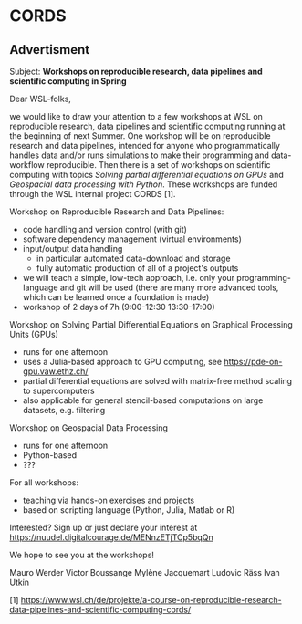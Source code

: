# CORDS

## Advertisment

Subject: **Workshops on reproducible research, data pipelines and scientific computing in Spring**

Dear WSL-folks,

we would like to draw your attention to a few workshops at WSL on reproducible research, data pipelines and scientific computing running at the beginning of next Summer.
One workshop will be on reproducible research and data pipelines, intended for anyone who programmatically handles data and/or runs simulations to make their programming and data-workflow reproducible.  Then there is a set of workshops on scientific computing with topics _Solving partial differential equations on GPUs_ and _Geospacial data processing with Python_.
These workshops are funded through the WSL internal project CORDS [1].

Workshop on Reproducible Research and Data Pipelines:
- code handling and version control (with git)
- software dependency management (virtual environments)
- input/output data handling
  - in particular automated data-download and storage
  - fully automatic production of all of a project's outputs
- we will teach a simple, low-tech approach, i.e. only your programming-language and git will be used (there are many more advanced tools, which can be learned once a foundation is made)
- workshop of 2 days of 7h (9:00-12:30 13:30-17:00)

Workshop on Solving Partial Differential Equations on Graphical Processing Units (GPUs)
- runs for one afternoon
- uses a Julia-based approach to GPU computing, see https://pde-on-gpu.vaw.ethz.ch/
- partial differential equations are solved with matrix-free method scaling to supercomputers
- also applicable for general stencil-based computations on large datasets, e.g. filtering

Workshop on Geospacial Data Processing
- runs for one afternoon
- Python-based
- ???

For all workshops:
- teaching via hands-on exercises and projects
- based on scripting language (Python, Julia, Matlab or R)

Interested?  Sign up or just declare your interest at
https://nuudel.digitalcourage.de/MENnzETjTCp5bqQn

We hope to see you at the workshops!

Mauro Werder
Victor Boussange
Mylène Jacquemart
Ludovic Räss
Ivan Utkin


[1] https://www.wsl.ch/de/projekte/a-course-on-reproducible-research-data-pipelines-and-scientific-computing-cords/
